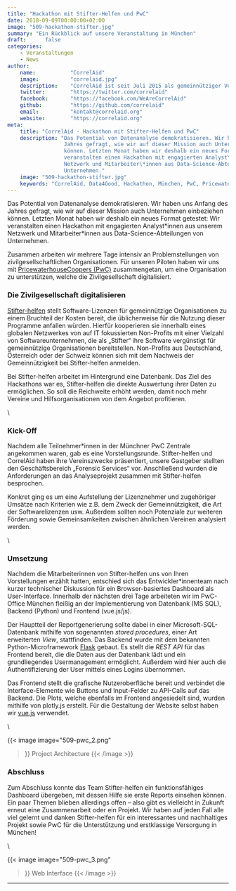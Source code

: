 ```yaml
---
title: "Hackathon mit Stifter-Helfen und PwC"
date: 2018-09-09T00:00:00+02:00
image: "509-hackathon-stifter.jpg"
summary: "Ein Rückblick auf unsere Veranstaltung in München"
draft:      false
categories:       
    - Veranstaltungen
    - News
author: 
    name:           "CorrelAid"
    image:          "correlaid.jpg"
    description:    "CorrelAid ist seit Juli 2015 als gemeinnütziger Verein in Konstanz eingetragen. Wir haben derzeit ein ehrenamtliches Organisationsteam aus 15 Leuten und ein Netzwerk von 650 ehrenamtlichen Datenanalyst\*innen. Wir haben bereits über 10 Volunteering-Projekte mit kleinen und großen NPOs (u.a. Ashoka, europäisches Jugendparlament, streetfootballworld) initiert, über 50 Workshops für Datenanalyst\*innen durchgeführt, und zahlreiche Vorträge (u.a. bei Die Zeit, NPO-Tag von Microsoft, Bayreuther Dialoge) gehalten."
    twitter:        "https://twitter.com/correlaid"
    facebook:       "https://facebook.com/WeAreCorrelAid"
    github:         "https://github.com/correlaid"
    email:          "kontakt@correlaid.org"
    website:        "https://correlaid.org"
meta:
    title: "CorrelAid - Hackathon mit Stifter-Helfen und PwC"
    description: "Das Potential von Datenanalyse demokratisieren. Wir haben uns Anfang des
                  Jahres gefragt, wie wir auf dieser Mission auch Unternehmen einbeziehen
                  können. Letzten Monat haben wir deshalb ein neues Format getestet: Wir
                  veranstalten einen Hackathon mit engagierten Analyst\*innen aus unserem
                  Netzwerk und Mitarbeiter\*innen aus Data-Science-Abteilungen von
                  Unternehmen."
    image: "509-hackathon-stifter.jpg"
    keywords: "CorrelAid, Data4Good, Hackathon, München, PwC, PricewaterhouseCoopers, Stifter-helfen, VueJS, Dashboard, Python"
---
```



Das Potential von Datenanalyse demokratisieren. Wir haben uns Anfang des
Jahres gefragt, wie wir auf dieser Mission auch Unternehmen einbeziehen
können. Letzten Monat haben wir deshalb ein neues Format getestet: Wir
veranstalten einen Hackathon mit engagierten Analyst\*innen aus unserem
Netzwerk und Mitarbeiter\*innen aus Data-Science-Abteilungen von
Unternehmen.

Zusammen arbeiten wir mehrere Tage intensiv an Problemstellungen von
zivilgesellschaftlichen Organisationen. Für unseren Piloten haben wir
uns mit [PricewaterhouseCoopers
(PwC)](https://www.pwc.de/de/managementberatung/forensic-services.html)
zusammengetan, um eine Organisation zu unterstützen, welche die
Zivilgesellschaft digitalisiert.

### Die Zivilgesellschaft digitalisieren

[Stifter-helfen](https://www.stifter-helfen.de/) stellt
Software-Lizenzen für gemeinnützige Organisationen zu einem Bruchteil
der Kosten bereit, die üblicherweise für die Nutzung dieser Programme
anfallen würden. Hierfür kooperieren sie innerhalb eines globalen
Netzwerkes von auf IT fokussierten Non-Profits mit einer Vielzahl von
Softwareunternehmen, die als „Stifter“ ihre Software vergünstigt für
gemeinnützige Organisationen bereitstellen. Non-Profits aus Deutschland,
Österreich oder der Schweiz können sich mit dem Nachweis der
Gemeinnützigkeit bei Stifter-helfen anmelden.

Bei Stifter-helfen arbeitet im Hintergrund eine Datenbank. Das Ziel des
Hackathons war es, Stifter-helfen die direkte Auswertung ihrer Daten zu
ermöglichen. So soll die Reichweite erhöht werden, damit noch mehr
Vereine und Hilfsorganisationen von dem Angebot profitieren.

\
### Kick-Off

Nachdem alle Teilnehmer\*innen in der Münchner PwC Zentrale angekommen
waren, gab es eine Vorstellungsrunde. Stifter-helfen und CorrelAid haben
ihre Vereinszwecke präsentiert, unsere Gastgeber stellten den
Geschäftsbereich „Forensic Services“ vor. Anschließend wurden die
Anforderungen an das Analyseprojekt zusammen mit Stifter-helfen
besprochen.

Konkret ging es um eine Aufstellung der Lizenznehmer und zugehöriger
Umsätze nach Kriterien wie z.B. dem Zweck der Gemeinnützigkeit, die Art
der Softwarelizenzen usw. Außerdem sollten noch Potenziale zur weiteren
Förderung sowie Gemeinsamkeiten zwischen ähnlichen Vereinen analysiert
werden.

\
### Umsetzung

Nachdem die Mitarbeiterinnen von Stifter-helfen uns von Ihren
Vorstellungen erzählt hatten, entschied sich das Entwickler\*innenteam
nach kurzer technischer Diskussion für ein Browser-basiertes Dashboard
als User-Interface. Innerhalb der nächsten drei Tage arbeiteten wir im
PwC-Office München fleißig an der Implementierung von Datenbank (MS
SQL), Backend (Python) und Frontend (vue.js/js).

Der Hauptteil der Reportgenerierung sollte dabei in einer
Microsoft-SQL-Datenbank mithilfe von sogenannten *stored procedures*,
einer Art erweiterten *View*, stattfinden. Das Backend wurde mit dem
bekannten Python-Microframework [Flask](http://flask.pocoo.org/) gebaut.
Es stellt die *REST API* für das Frontend bereit, die die Daten aus der
Datenbank lädt und ein grundliegendes Usermanagement ermöglicht.
Außerdem wird hier auch die Authentifizierung der User mittels eines
Logins übernommen.

Das Frontend stellt die grafische Nutzeroberfläche bereit und verbindet
die Interface-Elemente wie Buttons und Input-Felder zu API-Calls auf das
Backend. Die Plots, welche ebenfalls im Frontend angesiedelt sind,
wurden mithilfe von plotly.js erstellt. Für die Gestaltung der Website
selbst haben wir [vue.js](https://vuejs.org/) verwendet.

\

{{< image 
    image="509-pwc_2.png"
>}}
Project Architecture
{{< /image >}}

### Abschluss

Zum Abschluss konnte das Team Stifter-helfen ein funktionsfähiges
Dashboard übergeben, mit dessen Hilfe sie erste Reports einsehen können.
Ein paar Themen blieben allerdings offen – also gibt es vielleicht in
Zukunft erneut eine Zusammenarbeit oder ein Projekt. Wir haben auf jeden
Fall alle viel gelernt und danken Stifter-helfen für ein interessantes
und nachhaltiges Projekt sowie PwC für die Unterstützung und
erstklassige Versorgung in München!

\

{{< image 
    image="509-pwc_3.png"
>}}
Web Interface
{{< /image >}}

------------------------------------------------------------------------


